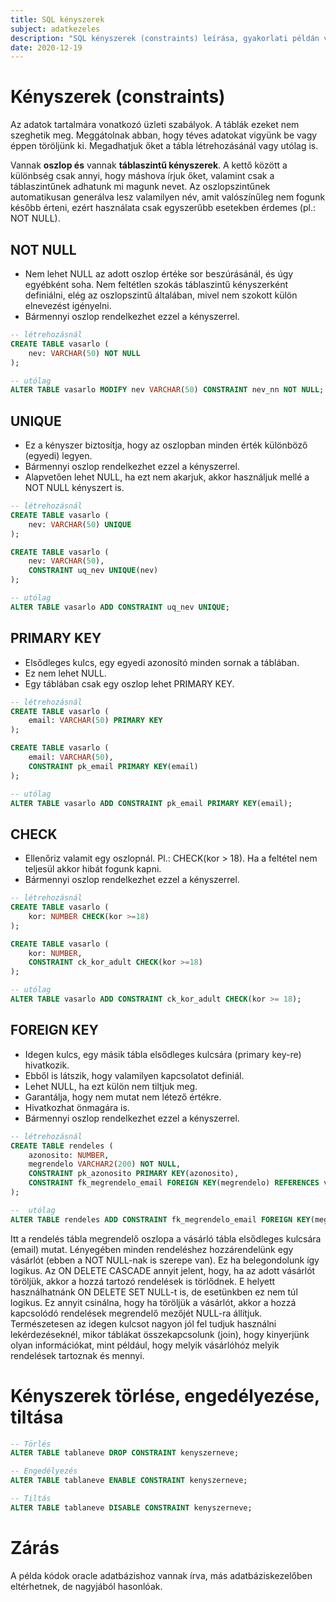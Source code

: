 ```yaml
---
title: SQL kényszerek
subject: adatkezeles
description: "SQL kényszerek (constraints) leírása, gyakorlati példán való bemutatása."
date: 2020-12-19
---
```


# Kényszerek (constraints)

Az adatok tartalmára vonatkozó üzleti szabályok. A táblák ezeket nem szeghetik meg. Meggátolnak abban, hogy téves adatokat vigyünk be vagy éppen töröljünk ki. Megadhatjuk őket a tábla létrehozásánál vagy utólag is.

Vannak **oszlop és** vannak **táblaszintű kényszerek**. A kettő között a különbség csak annyi, hogy máshova írjuk őket, valamint csak a táblaszintűnek adhatunk mi magunk nevet. Az oszlopszintűnek automatikusan generálva lesz valamilyen név, amit valószínűleg nem fogunk később érteni, ezért használata csak egyszerűbb esetekben érdemes (pl.: NOT NULL).

## NOT NULL

- Nem lehet NULL az adott oszlop értéke sor beszúrásánál, és úgy egyébként soha. Nem feltétlen szokás táblaszintű kényszerként definiálni, elég az oszlopszintű általában, mivel nem szokott külön elnevezést igényelni.
- Bármennyi oszlop rendelkezhet ezzel a kényszerrel.

```sql
-- létrehozásnál
CREATE TABLE vasarlo (
    nev: VARCHAR(50) NOT NULL
);

-- utólag
ALTER TABLE vasarlo MODIFY nev VARCHAR(50) CONSTRAINT nev_nn NOT NULL;
```

## UNIQUE

- Ez a kényszer biztosítja, hogy az oszlopban minden érték különböző (egyedi) legyen.
- Bármennyi oszlop rendelkezhet ezzel a kényszerrel.
- Alapvetően lehet NULL, ha ezt nem akarjuk, akkor használjuk mellé a NOT NULL kényszert is.

```sql
-- létrehozásnál
CREATE TABLE vasarlo (
    nev: VARCHAR(50) UNIQUE
);

CREATE TABLE vasarlo (
    nev: VARCHAR(50),
    CONSTRAINT uq_nev UNIQUE(nev)
);

-- utólag
ALTER TABLE vasarlo ADD CONSTRAINT uq_nev UNIQUE;
```

## PRIMARY KEY

- Elsődleges kulcs, egy egyedi azonosító minden sornak a táblában.
- Ez nem lehet NULL.
- Egy táblában csak egy oszlop lehet PRIMARY KEY.

```sql
-- létrehozásnál
CREATE TABLE vasarlo (
    email: VARCHAR(50) PRIMARY KEY
);

CREATE TABLE vasarlo (
    email: VARCHAR(50),
    CONSTRAINT pk_email PRIMARY KEY(email)
);

-- utólag
ALTER TABLE vasarlo ADD CONSTRAINT pk_email PRIMARY KEY(email);
```

## CHECK

- Ellenőriz valamit egy oszlopnál. Pl.: CHECK(kor > 18). Ha a feltétel nem teljesül akkor hibát fogunk kapni.
- Bármennyi oszlop rendelkezhet ezzel a kényszerrel.

```sql
-- létrehozásnál
CREATE TABLE vasarlo (
    kor: NUMBER CHECK(kor >=18)
);

CREATE TABLE vasarlo (
    kor: NUMBER,
    CONSTRAINT ck_kor_adult CHECK(kor >=18)
);

-- utólag
ALTER TABLE vasarlo ADD CONSTRAINT ck_kor_adult CHECK(kor >= 18);
```

## FOREIGN KEY

- Idegen kulcs, egy másik tábla elsődleges kulcsára (primary key-re) hivatkozik.
- Ebből is látszik, hogy valamilyen kapcsolatot definiál.
- Lehet NULL, ha ezt külön nem tiltjuk meg.
- Garantálja, hogy nem mutat nem létező értékre.
- Hivatkozhat önmagára is.
- Bármennyi oszlop rendelkezhet ezzel a kényszerrel.

```sql
-- létrehozásnál
CREATE TABLE rendeles (
    azonosito: NUMBER,
    megrendelo VARCHAR2(200) NOT NULL,
    CONSTRAINT pk_azonosito PRIMARY KEY(azonosito),
    CONSTRAINT fk_megrendelo_email FOREIGN KEY(megrendelo) REFERENCES vasarlo(email) ON DELETE CASCADE
);

--  utólag
ALTER TABLE rendeles ADD CONSTRAINT fk_megrendelo_email FOREIGN KEY(megrendelo) REFERENCES vasarlo(email);
```

Itt a rendelés tábla megrendelő oszlopa a vásárló tábla elsődleges kulcsára (email) mutat. Lényegében minden rendeléshez hozzárendelünk egy vásárlót (ebben a NOT NULL-nak is szerepe van). Ez ha belegondolunk így logikus. Az ON DELETE CASCADE annyit jelent, hogy, ha az adott vásárlót töröljük, akkor a hozzá tartozó rendelések is törlődnek. E helyett használhatnánk ON DELETE SET NULL-t is, de esetünkben ez nem túl logikus. Ez annyit csinálna, hogy ha töröljük a vásárlót, akkor a hozzá kapcsolódó rendelések megrendelő mezőjét NULL-ra állítjuk. Természetesen az idegen kulcsot nagyon jól fel tudjuk használni lekérdezéseknél, mikor táblákat összekapcsolunk (join), hogy kinyerjünk olyan információkat, mint például, hogy melyik vásárlóhóz melyik rendelések tartoznak és mennyi.

# Kényszerek törlése, engedélyezése, tiltása

```sql
-- Törlés
ALTER TABLE tablaneve DROP CONSTRAINT kenyszerneve;

-- Engedélyezés
ALTER TABLE tablaneve ENABLE CONSTRAINT kenyszerneve;

-- Tiltás
ALTER TABLE tablaneve DISABLE CONSTRAINT kenyszerneve;
```

# Zárás

A példa kódok oracle adatbázishoz vannak írva, más adatbáziskezelőben eltérhetnek, de nagyjából hasonlóak.
